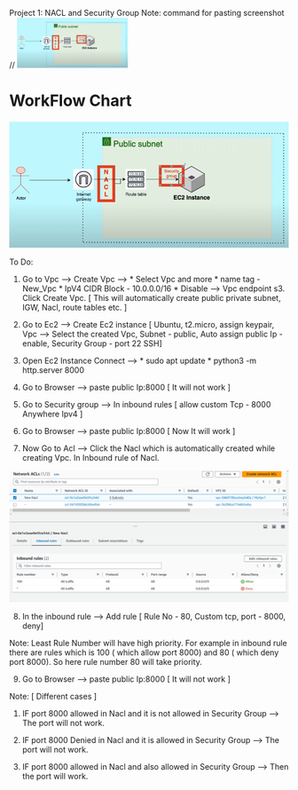 Project 1:  NACL and Security Group     Note: command for pasting screenshot // <img src="Screenshot_1.png" alt="Workflow Chart" width="200px">

<h1> WorkFlow Chart </h1>
<img src="Screenshot_1.png" alt="Workflow Chart" width="700px">


To Do:

1. Go to Vpc --> Create Vpc --> * Select Vpc and more
                                * name tag - New_Vpc
                                * IpV4 CIDR Block - 10.0.0.0/16
                                * Disable --> Vpc endpoint s3.
                                Click Create Vpc.      [ This will automatically create public private subnet, IGW, Nacl, route tables etc. ]


2. Go to Ec2 --> Create Ec2 instance [ Ubuntu, t2.micro, assign keypair, Vpc --> Select the created Vpc, Subnet - public, Auto assign public Ip - enable, Security Group - port 22 SSH]

3. Open Ec2 Instance Connect --> * sudo apt update
                                 * python3 -m http.server 8000

4. Go to Browser --> paste public Ip:8000    [ It will not work ]

5. Go to Security group --> In inbound rules [ allow custom Tcp - 8000 Anywhere Ipv4 ]

6. Go to Browser --> paste public Ip:8000    [ Now It will work ]

7. Now Go to Acl --> Click the Nacl which is automatically created while creating Vpc. In Inbound rule of Nacl.

<img src="Screenshot_2.png" alt="Workflow Chart" width="700px">



8. In the inbound rule --> Add rule [ Rule No - 80, Custom tcp, port - 8000, deny]  

 Note: Least Rule Number will have high priority. For example in inbound rule there are rules which is 100 ( which allow port 8000) and 80 ( which deny port 8000). So here rule number 80 will take priority.

9. Go to Browser --> paste public Ip:8000    [ It will not work ]


Note: [ Different cases ]

1. IF port 8000 allowed in Nacl and it is not allowed in Security Group  -->  The port will not work.

2. IF port 8000 Denied in Nacl and it is allowed in Security Group  -->  The port will not work.

3. IF port 8000 allowed in Nacl and also allowed in Security Group  -->  Then the port will work.

